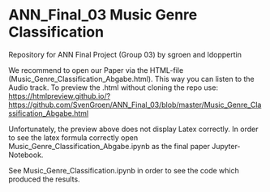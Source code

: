 # ANN_Final_03 Music Genre Classification
Repository for ANN Final Project (Group 03)
by sgroen and ldoppertin

We recommend to open our Paper via the HTML-file (Music_Genre_Classification_Abgabe.html). This way you can listen to the Audio track.
To preview the .html without cloning the repo use: https://htmlpreview.github.io/?https://github.com/SvenGroen/ANN_Final_03/blob/master/Music_Genre_Classification_Abgabe.html

Unfortunately, the preview above does not display Latex correctly.
In order to see the latex formula correctly open Music_Genre_Classification_Abgabe.ipynb as the final paper Jupyter-Notebook.

See Music_Genre_Classification.ipynb in order to see the code which produced the results.
